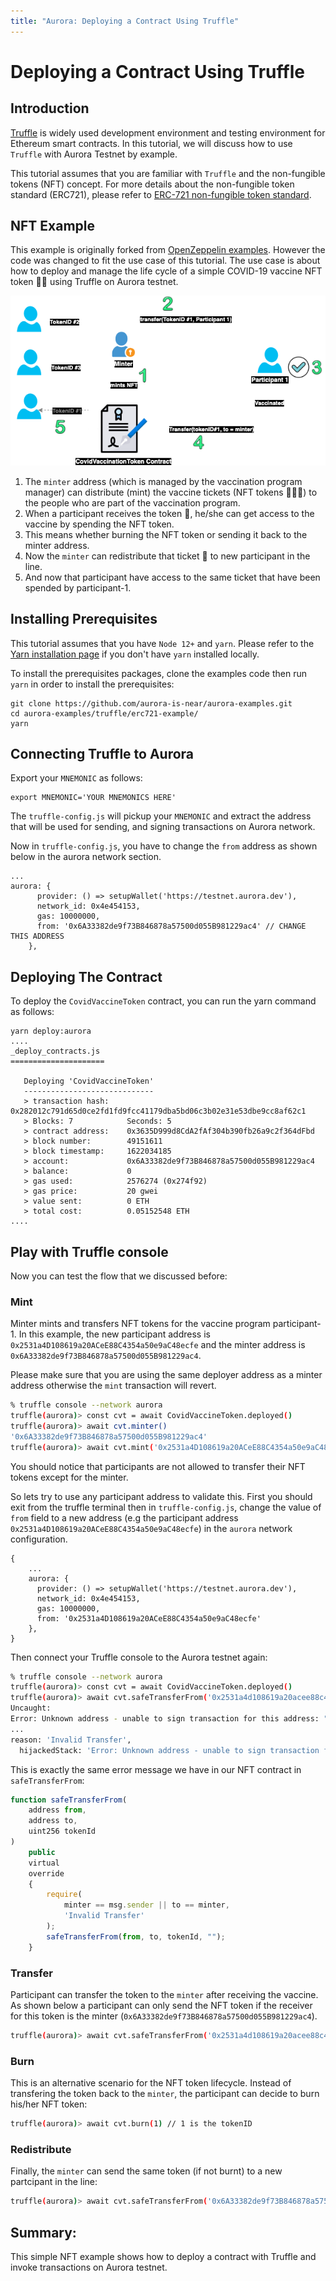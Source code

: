 ```yaml
---
title: "Aurora: Deploying a Contract Using Truffle"
---
```


# Deploying a Contract Using Truffle

## Introduction

[Truffle](https://www.trufflesuite.com/) is widely used development environment and testing environment for  Ethereum smart contracts. In this tutorial, we will discuss how to use `Truffle` with Aurora Testnet by example. 

This tutorial assumes that you are familiar with `Truffle` and the non-fungible tokens (NFT) concept. For more details about the non-fungible token standard (ERC721), please refer to [ERC-721 non-fungible token standard](https://ethereum.org/en/developers/docs/standards/tokens/erc-721/).

## NFT Example

This example is originally forked from [OpenZeppelin examples](https://docs.openzeppelin.com/contracts/4.x/erc721). However the code was changed to fit the use case of this tutorial. The use case is about how to deploy and manage the life cycle of a simple COVID-19 vaccine NFT token 💊💊 using Truffle on Aurora testnet.

![](../../_img/Truffle-nft-aurora-example.png)

1. The `minter` address (which is managed by the vaccination program manager) can distribute (mint) the vaccine tickets (NFT tokens 💊💊💊) to the people who are part of the vaccination program. 
2. When a participant receives the token 💊, he/she can get access to the vaccine by spending the NFT token. 
3. This means whether burning the NFT token or sending it back to the minter address.
4. Now the `minter` can redistribute that ticket 🎫 to new participant in the line.
5. And now that participant have access to the same ticket that have been spended by participant-1.


## Installing Prerequisites
This tutorial assumes that you have `Node 12+` and `yarn`. Please refer to the [Yarn installation page](https://classic.yarnpkg.com/en/docs/install) if you don't have `yarn` installed locally.

To install the prerequisites packages, clone the examples code then run `yarn` in order to install the prerequisites:
```
git clone https://github.com/aurora-is-near/aurora-examples.git
cd aurora-examples/truffle/erc721-example/
yarn 
```

## Connecting Truffle to Aurora

Export your `MNEMONIC` as follows:
```
export MNEMONIC='YOUR MNEMONICS HERE'
```
The `truffle-config.js` will pickup your `MNEMONIC` and extract the address that will be used for sending, and signing transactions on Aurora network.

Now in `truffle-config.js`, you have to change the `from` address as shown below in the aurora network section.

```
...
aurora: {
      provider: () => setupWallet('https://testnet.aurora.dev'),
      network_id: 0x4e454153,
      gas: 10000000,
      from: '0x6A33382de9f73B846878a57500d055B981229ac4' // CHANGE THIS ADDRESS
    },
```

## Deploying The Contract

To deploy the `CovidVaccineToken` contract, you can run the yarn command as follows:

```
yarn deploy:aurora
....
_deploy_contracts.js
=====================

   Deploying 'CovidVaccineToken'
   -----------------------------
   > transaction hash:    0x282012c791d65d0ce2fd1fd9fcc41179dba5bd06c3b02e31e53dbe9cc8af62c1
   > Blocks: 7            Seconds: 5
   > contract address:    0x3635D999d8CdA2fAf304b390fb26a9c2f364dFbd
   > block number:        49151611
   > block timestamp:     1622034185
   > account:             0x6A33382de9f73B846878a57500d055B981229ac4
   > balance:             0
   > gas used:            2576274 (0x274f92)
   > gas price:           20 gwei
   > value sent:          0 ETH
   > total cost:          0.05152548 ETH
....
```

## Play with Truffle console

Now you can test the flow that we discussed before:

### Mint

Minter mints and transfers NFT tokens for the vaccine program participant-1. In this example, the new participant address is `0x2531a4D108619a20ACeE88C4354a50e9aC48ecfe` and the minter address is `0x6A33382de9f73B846878a57500d055B981229ac4`.

Please make sure that you are using the same deployer address as a minter address otherwise the `mint` transaction will revert.

```bash
% truffle console --network aurora
truffle(aurora)> const cvt = await CovidVaccineToken.deployed()
truffle(aurora)> await cvt.minter()
'0x6A33382de9f73B846878a57500d055B981229ac4'
truffle(aurora)> await cvt.mint('0x2531a4D108619a20ACeE88C4354a50e9aC48ecfe')
```

You should notice that participants are not allowed to transfer their NFT tokens except for the minter. 

So lets try to use any participant address to validate this. First you should exit from the 
truffle terminal then in `truffle-config.js`, change the value of `from` field to a new address (e.g the participant address `0x2531a4D108619a20ACeE88C4354a50e9aC48ecfe`) in the `aurora` network configuration. 

```
{
    ...
    aurora: {
      provider: () => setupWallet('https://testnet.aurora.dev'),
      network_id: 0x4e454153,
      gas: 10000000,
      from: '0x2531a4D108619a20ACeE88C4354a50e9aC48ecfe'
    },
}
```

Then connect your Truffle console to the Aurora testnet again:

```bash
% truffle console --network aurora
truffle(aurora)> const cvt = await CovidVaccineToken.deployed()
truffle(aurora)> await cvt.safeTransferFrom('0x2531a4d108619a20acee88c4354a50e9ac48ecfe', '0x3531a4D108619a20ACeE88C4354a50e9aC48ecf5', 1) 
Uncaught:
Error: Unknown address - unable to sign transaction for this address: "0x2531a4d108619a20acee88c4354a50e9ac48ecfe"
...
reason: 'Invalid Transfer',
  hijackedStack: 'Error: Unknown address - unable to sign transaction for this address: "0x2531a4d108619a20acee88c4354a50e9ac48ecfe"\n'
```
This is exactly the same error message we have in our NFT contract in `safeTransferFrom`: 
```javascript
function safeTransferFrom(
    address from, 
    address to, 
    uint256 tokenId
) 
    public 
    virtual 
    override 
    {
        require(
            minter == msg.sender || to == minter,
            'Invalid Transfer'
        );
        safeTransferFrom(from, to, tokenId, "");
    }
```
### Transfer

Participant can transfer the token to the `minter` after receiving the vaccine. As shown below a participant can only send the NFT token if the receiver for this token is the minter (`0x6A33382de9f73B846878a57500d055B981229ac4`). 

```bash
truffle(aurora)> await cvt.safeTransferFrom('0x2531a4d108619a20acee88c4354a50e9ac48ecfe', '0x6A33382de9f73B846878a57500d055B981229ac4', 1)
```

### Burn
This is an alternative scenario for the NFT token lifecycle. Instead of transfering the token back to the `minter`, the participant can decide to burn his/her NFT token:
```bash
truffle(aurora)> await cvt.burn(1) // 1 is the tokenID
```

### Redistribute

Finally, the `minter` can send the same token (if not burnt) to a new partcipant in the line:

```bash
truffle(aurora)> await cvt.safeTransferFrom('0x6A33382de9f73B846878a57500d055B981229ac4','0x8722C88e82AbCC639148Ab6128Cd63333B2Ad771', 1)
```
## Summary:

This simple NFT example shows how to deploy a contract with Truffle and invoke transactions on Aurora testnet.